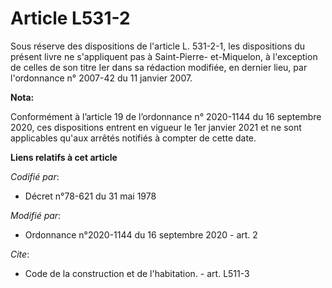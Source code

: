 # Article L531-2

Sous réserve des dispositions de l'article L. 531-2-1, les dispositions du présent livre ne s'appliquent pas à Saint-Pierre-
et-Miquelon, à l'exception de celles de son titre Ier dans sa rédaction modifiée, en dernier lieu, par l'ordonnance n°
2007-42 du 11 janvier 2007.

**Nota:**

Conformément à l’article 19 de l’ordonnance n° 2020-1144 du 16 septembre 2020, ces dispositions entrent en vigueur le 1er
janvier 2021 et ne sont applicables qu'aux arrêtés notifiés à compter de cette date.

**Liens relatifs à cet article**

_Codifié par_:

  - Décret n°78-621 du 31 mai 1978

_Modifié par_:

  - Ordonnance n°2020-1144 du 16 septembre 2020 - art. 2

_Cite_:

  - Code de la construction et de l'habitation. - art. L511-3
